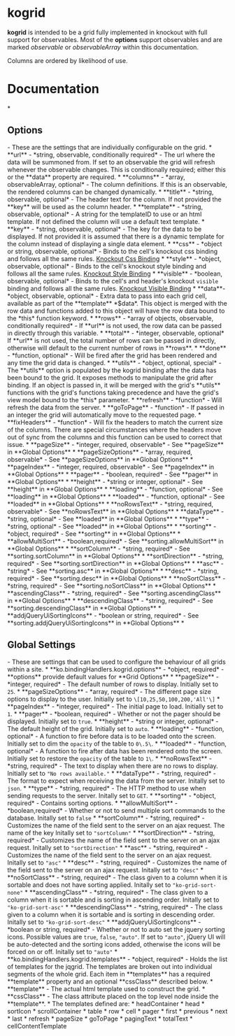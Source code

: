 kogrid
======

**kogrid** is intended to be a grid fully implemented in knockout with full support for observables.  Most of the **options** support observables and are marked *observable* or *observableArray* within this documentation.

Columns are ordered by likelihood of use.

<h1>Documentation</h1>
* <h2>Options</h2> - These are the settings that are individually configurable on the grid. 
    * **url** - *string, observable, conditionally required* - The url where the data will be summoned from.  If set to an observable the grid will refresh whenever the observable changes.  This is conditionally required; either this or the **data** property are required.</li>
    * **columns** - *array, observableArray, optional* - The column definitions.  If this is an observable, the rendered columns can be changed dynamically.
        * **title** - *string, observable, optional* -  The header text for the column.  If not provided the **key** will be used as the column header.
        * **template** - *string, observable, optional* - A string for the templateID to use or an html template.  If not defined the column will use a default text template.
        * **key** - *string, observable, optional* - The key for the data to be displayed.  If not provided it is assumed that there is a dynamic template for the column instead of displaying a single data element.
        * **css** - *object or string, observable, optional* - Binds to the cell's knockout css binding and follows all the same rules. <a href="http://knockoutjs.com/documentation/css-binding.html" target="_blank">Knockout Css Binding</a>
        * **style** - *object, observable, optional* - Binds to the cell's knockout style binding and follows all the same rules. <a href="http://knockoutjs.com/documentation/style-binding.html" target="_blank">Knockout Style Binding</a>
        * **visible** - *boolean, observable, optional* - Binds to the cell's and header's knockout <code>visible</code> binding and follows all the same rules. <a href="http://knockoutjs.com/documentation/visible-binding.html" target="_blank">Knockout Visible Binding</a> 
		* **data**- *object, observable, optional* - Extra data to pass into each grid cell, available as part of the **template** *$data*.  This object is merged with the row data and functions added to this object will have the row data bound to the *this* function keyword. 
    * **rows** - *array of objects, observable, conditionally required* - If **url** is not used, the row data can be passed in directly through this variable.
    * **total** - *integer, observable, optional* If **url** is not used, the total number of rows can be passed in directly, otherwise will default to the current number of rows in **rows**.
    * **done** - *function, optional* - Will be fired after the grid has been rendered and any time the grid data is changed.
    * **utils** - *object, optional, special* - The **utils** option is populated by the kogrid binding after the data has been bound to the grid. It exposes methods to manipulate the grid after binding.  If an object is passed in, it will be merged with the grid's **utils** functions with the grid's functions taking precedence and have the grid's view model bound to the *this* parameter.
	    * **refresh** - *function* - Will refresh the data from the server.
      * **goToPage** - *function* - If passed in an integer the grid will automatically move to the requested page.
      * **fixHeaders**  - *function* - Will fix the headers to match the current size of the columns.  There are special circumstances where the headers move out of sync from the columns and this function can be used to correct that issue.
    * **pageSize** - *integer, required, observable* - See **pageSize** in **Global Options**
    * **pageSizeOptions** - *array, required, observable* - See **pageSizeOptions** in **Global Options**
    * **pageIndex** - *integer, required, observable* - See **pageIndex** in **Global Options**
    * **pager** - *boolean, required* - See **pager** in **Global Options**
    * **height** - *string or integer, optional* - See **height** in **Global Options**
    * **loading** - *function, optional* - See **loading** in **Global Options**
    * **loaded** - *function, optional* - See **loaded** in **Global Options**
    * **noRowsText** - *string, required, observable* - See **noRowsText** in **Global Options**
    * **dataType** - *string, optional* - See **loaded** in **Global Options**
		* **type** - *string, optional* - See **loaded** in **Global Options**
    * **sorting** - *object, required* - See **sorting** in **Global Options**
        * **allowMultiSort** - *boolean,required* - See **sorting.allowMultiSort** in **Global Options**
        * **sortColumn**  - *string, required* - See **sorting.sortColumn** in **Global Options**
        * **sortDirection**  - *string, required* - See **sorting.sortDirection** in **Global Options**
        * **asc** - *string* - See **sorting.asc** in **Global Options**
        * **desc** - *string, required* - See **sorting.desc** in **Global Options**
        * **noSortClass** - *string, required* - See **sorting.noSortClass** in **Global Options**
        * **ascendingClass** - *string, required* - See **sorting.ascendingClass** in **Global Options**
        * **descendingClass** - *string, required* - See **sorting.descendingClass** in **Global Options**
        * **addjQueryUiSortingIcons** - *boolean or string, required* - See **sorting.addjQueryUiSortingIcons** in **Global Options**
* <h2>Global Settings</h2> - These are settings that can be used to configure the behaviour of all grids within a site.
    * **ko.bindingHandlers.kogrid.options** - *object, required* - **options** provide default values for **Grid Options**
		* **pageSize** - *integer, required* - The default number of rows to display.  Initially set to <code>25</code>.
		* **pageSizeOptions** - *array, required* - The different page size options to display to the user.  Initially set to <code>\[10,25,50,100,200,'All'\]</code>
		* **pageIndex** - *integer, required* - The initial page to load. Initially set to <code>1</code>.
		* **pager** - *boolean, required* - Whether or not the pager should be displayed.  Initially set to <code>true</code>.
		* **height** - *string or integer, optional* - The default height of the grid. Initially set to <code>auto</code>. 
		* **loading** - *function, optional* - A function to fire before data is to be loaded onto the screen.  Initially set to dim the <code>opacity</code> of the table to <code>0\.5\</code>.
		* **loaded** - *function, optional* - A function to fire after data has been rendered onto the screen.  Initially set to restore the <code>opacity</code> of the table to <code>1\</code>.
		* **noRowsText** - *string, required* - The text to display when there are no rows to display. Initially set to <code>"No rows available."</code>
		* **dataType** - *string, required* - The format to expect when receiving the data from the server. Initally set to <code>json</code>.
		* **type** -  *string, required* - The HTTP method to use when sending requests to the server. Initally set to <code>GET</code>.		
		* **sorting** - *object, required* - Contains sorting options.
			* **allowMultiSort** - *boolean,required* - Whether or not to send multiple sort commands to the database. Initally set to <code>false</code>
			* **sortColumn**  - *string, required* -  Customizes the name of the field sent to the server on an ajax request.  The name of the key Initally set to <code>"sortColumn"</code>
			* **sortDirection**  - *string, required* -  Customizes the name of the field sent to the server on an ajax request.  Initally set to <code>"sortDirection"</code>
			* **asc** - *string, required* - Customizes the name of the field sent to the server on an ajax request.  Initally set to <code>"asc"</code>
			* **desc** - *string, required* - Customizes the name of the field sent to the server on an ajax request.  Initally set to <code>"desc"</code>
			* **noSortClass** - *string, required* - The class given to a column when it is sortable and does not have sorting applied. Initally set to <code>"ko-grid-sort-none"</code>
			* **ascendingClass** - *string, required* - The class given to a column when it is sortable and is sorting in ascending order. Initally set to <code>"ko-grid-sort-asc"</code>
			* **descendingClass** - *string, required* -  The class given to a column when it is sortable and is sorting in descending order. Initally set to <code>"ko-grid-sort-desc"</code>
			* **addjQueryUiSortingIcons** - *boolean or string, required* - Whether or not to auto set the jquery sorting icons.  Possible values are <code>true</code>, <code>false</code>, <code>"auto"</code>.  If set to <code>"auto"</code>, jQuery UI will be auto-detected and the sorting icons added, otherwise the icons will be forced on or off. Initally set to <code>"auto"</code>
	* **ko.bindingHandlers.kogrid.templates** - *object, required* - Holds the list of templates for the jqgrid.  The templates are broken out into individual segments of the whole grid.  Each item in **templates** has a required **template** property and an optional **cssClass** described below.
		* **template** - The actual html template used to construct the grid.
		* **cssClass** - The class attribute placed on the top level node inside the **template**.
		* The templates defined are: 
			* headContainer
			* head
			* sortIcon
			* scrollContainer
			* table
			* row
			* cell
			* pager
			* first
			* previous
			* next
			* last
			* refresh
			* pageSize
			* goToPage
			* pagingText
			* totalText
			* cellContentTemplate